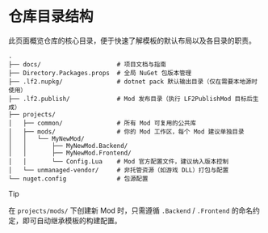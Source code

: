 # 仓库目录结构

此页面概览仓库的核心目录，便于快速了解模板的默认布局以及各目录的职责。

```text
.
├── docs/                     # 项目文档与指南
├── Directory.Packages.props  # 全局 NuGet 包版本管理
├── .lf2.nupkg/               # dotnet pack 默认输出目录（仅在需要本地源时使用）
├── .lf2.publish/             # Mod 发布目录（执行 LF2PublishMod 目标后生成）
├── projects/
│   ├── common/               # 所有 Mod 可复用的公共库
│   ├── mods/                 # 你的 Mod 工作区，每个 Mod 建议单独目录
│   │   └── MyNewMod/
│   │       ├── MyNewMod.Backend/
│   │       ├── MyNewMod.Frontend/
│   │       └── Config.Lua    # Mod 官方配置文件，建议纳入版本控制
│   └── unmanaged-vendor/     # 非托管资源（如游戏 DLL）打包与配置
└── nuget.config              # 包源配置
```

> [!TIP]
> 在 `projects/mods/` 下创建新 Mod 时，只需遵循 `.Backend` / `.Frontend` 的命名约定，即可自动继承模板的构建配置。
